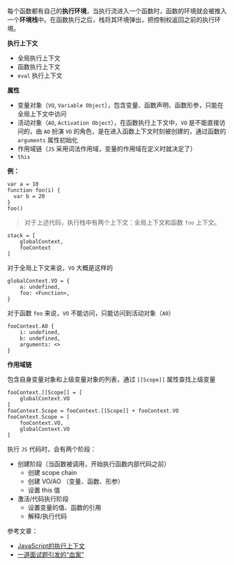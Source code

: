 每个函数都有自己的**执行环境**，当执行流进入一个函数时，函数的环境就会被推入一个**环境栈**中。在函数执行之后，栈将其环境弹出，把控制权返回之前的执行环境。

**执行上下文**
- 全局执行上下文
- 函数执行上下文
- `eval` 执行上下文

**属性**
- 变量对象（`VO`, `Variable Object`），包含变量、函数声明、函数形参，只能在全局上下文中访问
- 活动对象（`AO`, `Activation Object`），在函数执行上下文中，`VO` 是不能直接访问的，由 `AO` 扮演 `VO` 的角色，是在进入函数上下文时刻被创建的，通过函数的 `arguments` 属性初始化
- 作用域链（`JS` 采用词法作用域，变量的作用域在定义时就决定了）
- `this`

**例：**
```
var a = 10
function foo(i) {
  var b = 20
}
foo()
```
> 对于上述代码，执行栈中有两个上下文：全局上下文和函数 `foo` 上下文。

```
stack = [
    globalContext,
    fooContext
]
```
对于全局上下文来说，`VO` 大概是这样的
```
globalContext.VO = {
    a: undefined,
    foo: <Function>,
}
```
对于函数 `foo` 来说，`VO` 不能访问，只能访问到活动对象（`AO`）
```
fooContext.AO {
    i: undefined,
    b: undefined,
    arguments: <>
}
```

**作用域链**

包含自身变量对象和上级变量对象的列表，通过 `[[Scope]]` 属性查找上级变量

```
fooContext.[[Scope]] = [
    globalContext.VO
]
fooContext.Scope = fooContext.[[Scope]] + fooContext.VO
fooContext.Scope = [
    fooContext.VO,
    globalContext.VO
]
```
执行 `JS` 代码时，会有两个阶段：
- 创建阶段（当函数被调用，开始执行函数内部代码之前）
  - 创建 scope chain
  - 创建 VO/AO （变量、函数、形参）
  - 设置 this 值
- 激活/代码执行阶段
  - 设置变量的值、函数的引用
  - 解释/执行代码

参考文章：
- [JavaScript的执行上下文](https://www.cnblogs.com/wilber2013/p/4909430.html#_nav_1)
- [一道面试题引发的“血案”](https://juejin.im/post/5bab1d4ae51d450e4d2feb7a)
